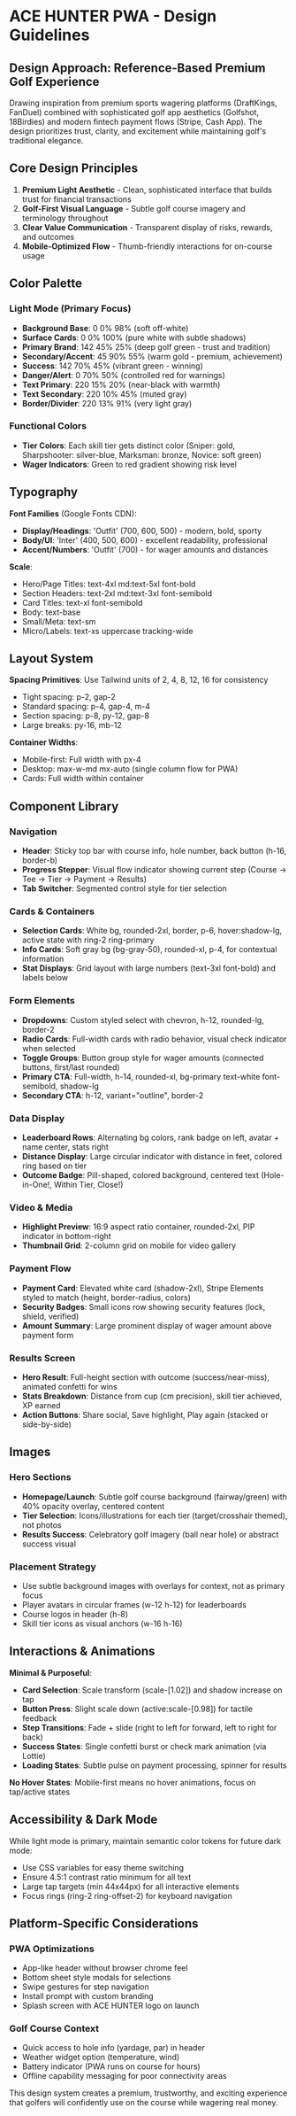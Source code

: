 # ACE HUNTER PWA - Design Guidelines

## Design Approach: Reference-Based Premium Golf Experience

Drawing inspiration from premium sports wagering platforms (DraftKings, FanDuel) combined with sophisticated golf app aesthetics (Golfshot, 18Birdies) and modern fintech payment flows (Stripe, Cash App). The design prioritizes trust, clarity, and excitement while maintaining golf's traditional elegance.

## Core Design Principles

1. **Premium Light Aesthetic** - Clean, sophisticated interface that builds trust for financial transactions
2. **Golf-First Visual Language** - Subtle golf course imagery and terminology throughout
3. **Clear Value Communication** - Transparent display of risks, rewards, and outcomes
4. **Mobile-Optimized Flow** - Thumb-friendly interactions for on-course usage

## Color Palette

### Light Mode (Primary Focus)
- **Background Base**: 0 0% 98% (soft off-white)
- **Surface Cards**: 0 0% 100% (pure white with subtle shadows)
- **Primary Brand**: 142 45% 25% (deep golf green - trust and tradition)
- **Secondary/Accent**: 45 90% 55% (warm gold - premium, achievement)
- **Success**: 142 70% 45% (vibrant green - winning)
- **Danger/Alert**: 0 70% 50% (controlled red for warnings)
- **Text Primary**: 220 15% 20% (near-black with warmth)
- **Text Secondary**: 220 10% 45% (muted gray)
- **Border/Divider**: 220 13% 91% (very light gray)

### Functional Colors
- **Tier Colors**: Each skill tier gets distinct color (Sniper: gold, Sharpshooter: silver-blue, Marksman: bronze, Novice: soft green)
- **Wager Indicators**: Green to red gradient showing risk level

## Typography

**Font Families** (Google Fonts CDN):
- **Display/Headings**: 'Outfit' (700, 600, 500) - modern, bold, sporty
- **Body/UI**: 'Inter' (400, 500, 600) - excellent readability, professional
- **Accent/Numbers**: 'Outfit' (700) - for wager amounts and distances

**Scale**:
- Hero/Page Titles: text-4xl md:text-5xl font-bold
- Section Headers: text-2xl md:text-3xl font-semibold  
- Card Titles: text-xl font-semibold
- Body: text-base
- Small/Meta: text-sm
- Micro/Labels: text-xs uppercase tracking-wide

## Layout System

**Spacing Primitives**: Use Tailwind units of 2, 4, 8, 12, 16 for consistency
- Tight spacing: p-2, gap-2
- Standard spacing: p-4, gap-4, m-4
- Section spacing: p-8, py-12, gap-8
- Large breaks: py-16, mb-12

**Container Widths**:
- Mobile-first: Full width with px-4
- Desktop: max-w-md mx-auto (single column flow for PWA)
- Cards: Full width within container

## Component Library

### Navigation
- **Header**: Sticky top bar with course info, hole number, back button (h-16, border-b)
- **Progress Stepper**: Visual flow indicator showing current step (Course → Tee → Tier → Payment → Results)
- **Tab Switcher**: Segmented control style for tier selection

### Cards & Containers
- **Selection Cards**: White bg, rounded-2xl, border, p-6, hover:shadow-lg, active state with ring-2 ring-primary
- **Info Cards**: Soft gray bg (bg-gray-50), rounded-xl, p-4, for contextual information
- **Stat Displays**: Grid layout with large numbers (text-3xl font-bold) and labels below

### Form Elements
- **Dropdowns**: Custom styled select with chevron, h-12, rounded-lg, border-2
- **Radio Cards**: Full-width cards with radio behavior, visual check indicator when selected
- **Toggle Groups**: Button group style for wager amounts (connected buttons, first/last rounded)
- **Primary CTA**: Full-width, h-14, rounded-xl, bg-primary text-white font-semibold, shadow-lg
- **Secondary CTA**: h-12, variant="outline", border-2

### Data Display
- **Leaderboard Rows**: Alternating bg colors, rank badge on left, avatar + name center, stats right
- **Distance Display**: Large circular indicator with distance in feet, colored ring based on tier
- **Outcome Badge**: Pill-shaped, colored background, centered text (Hole-in-One!, Within Tier, Close!)

### Video & Media
- **Highlight Preview**: 16:9 aspect ratio container, rounded-2xl, PIP indicator in bottom-right
- **Thumbnail Grid**: 2-column grid on mobile for video gallery

### Payment Flow
- **Payment Card**: Elevated white card (shadow-2xl), Stripe Elements styled to match (height, border-radius, colors)
- **Security Badges**: Small icons row showing security features (lock, shield, verified)
- **Amount Summary**: Large prominent display of wager amount above payment form

### Results Screen
- **Hero Result**: Full-height section with outcome (success/near-miss), animated confetti for wins
- **Stats Breakdown**: Distance from cup (cm precision), skill tier achieved, XP earned
- **Action Buttons**: Share social, Save highlight, Play again (stacked or side-by-side)

## Images

### Hero Sections
- **Homepage/Launch**: Subtle golf course background (fairway/green) with 40% opacity overlay, centered content
- **Tier Selection**: Icons/illustrations for each tier (target/crosshair themed), not photos
- **Results Success**: Celebratory golf imagery (ball near hole) or abstract success visual

### Placement Strategy
- Use subtle background images with overlays for context, not as primary focus
- Player avatars in circular frames (w-12 h-12) for leaderboards
- Course logos in header (h-8)
- Skill tier icons as visual anchors (w-16 h-16)

## Interactions & Animations

**Minimal & Purposeful**:
- **Card Selection**: Scale transform (scale-[1.02]) and shadow increase on tap
- **Button Press**: Slight scale down (active:scale-[0.98]) for tactile feedback  
- **Step Transitions**: Fade + slide (right to left for forward, left to right for back)
- **Success States**: Single confetti burst or check mark animation (via Lottie)
- **Loading States**: Subtle pulse on payment processing, spinner for results

**No Hover States**: Mobile-first means no hover animations, focus on tap/active states

## Accessibility & Dark Mode

While light mode is primary, maintain semantic color tokens for future dark mode:
- Use CSS variables for easy theme switching
- Ensure 4.5:1 contrast ratio minimum for all text
- Large tap targets (min 44x44px) for all interactive elements
- Focus rings (ring-2 ring-offset-2) for keyboard navigation

## Platform-Specific Considerations

### PWA Optimizations
- App-like header without browser chrome feel
- Bottom sheet style modals for selections
- Swipe gestures for step navigation
- Install prompt with custom branding
- Splash screen with ACE HUNTER logo on launch

### Golf Course Context
- Quick access to hole info (yardage, par) in header
- Weather widget option (temperature, wind)
- Battery indicator (PWA runs on course for hours)
- Offline capability messaging for poor connectivity areas

This design system creates a premium, trustworthy, and exciting experience that golfers will confidently use on the course while wagering real money.